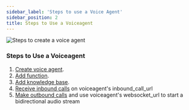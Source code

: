 ```yaml
---
sidebar_label: 'Steps to use a Voice Agent'
sidebar_position: 2
title: Steps to Use a Voiceagent
---
```




![Steps to create a voice agent](/img/steps.svg)

### Steps to Use a Voiceagent

1. [Create voice agent](create-voice-agent.md).
2. [Add function](adding%20functions.md).
3. [Add knowledge base](Add%20Knowledgebase.md).
4. [Receive inbound calls](Inbound%20Calls%20with%20Voiceagent.md) on voiceagent's inbound_call_url 
5. [Make outbound calls](Outbound%20Calls%20with%20Voiceagent.md) and use voiceagent's websocket_url to start a bidirectional audio stream


